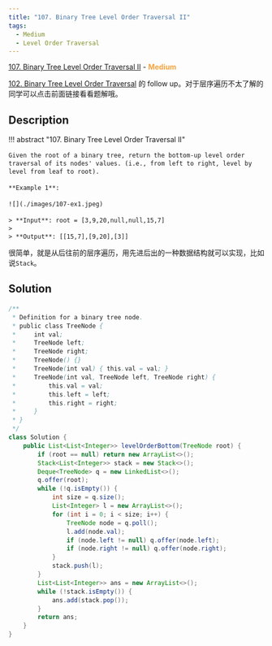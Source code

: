 ```yaml
---
title: "107. Binary Tree Level Order Traversal II"
tags:
  - Medium
  - Level Order Traversal
---
```


[107. Binary Tree Level Order Traversal II](https://leetcode.com/problems/binary-tree-level-order-traversal-ii/) - <span style="color: #f7a43e; font-weight: bold">Medium</span>

[102. Binary Tree Level Order Traversal](./102-binary-tree-level-order-traversal.md) 的 follow up。对于层序遍历不太了解的同学可以点击前面链接看看题解哦。

## Description

!!! abstract "107. Binary Tree Level Order Traversal II"

    Given the root of a binary tree, return the bottom-up level order traversal of its nodes' values. (i.e., from left to right, level by level from leaf to root).

    **Example 1**:

    ![](./images/107-ex1.jpeg)

    > **Input**: root = [3,9,20,null,null,15,7]
    >
    > **Output**: [[15,7],[9,20],[3]]

很简单，就是从后往前的层序遍历，用先进后出的一种数据结构就可以实现，比如说`Stack`。

## Solution

```java
/**
 * Definition for a binary tree node.
 * public class TreeNode {
 *     int val;
 *     TreeNode left;
 *     TreeNode right;
 *     TreeNode() {}
 *     TreeNode(int val) { this.val = val; }
 *     TreeNode(int val, TreeNode left, TreeNode right) {
 *         this.val = val;
 *         this.left = left;
 *         this.right = right;
 *     }
 * }
 */
class Solution {
    public List<List<Integer>> levelOrderBottom(TreeNode root) {
        if (root == null) return new ArrayList<>();
        Stack<List<Integer>> stack = new Stack<>();
        Deque<TreeNode> q = new LinkedList<>();
        q.offer(root);
        while (!q.isEmpty()) {
            int size = q.size();
            List<Integer> l = new ArrayList<>();
            for (int i = 0; i < size; i++) {
                TreeNode node = q.poll();
                l.add(node.val);
                if (node.left != null) q.offer(node.left);
                if (node.right != null) q.offer(node.right);
            }
            stack.push(l);
        }
        List<List<Integer>> ans = new ArrayList<>();
        while (!stack.isEmpty()) {
            ans.add(stack.pop());
        }
        return ans;
    }
}
```